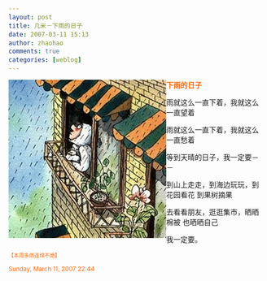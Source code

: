 ```yaml
---
layout: post
title: 几米－下雨的日子
date: 2007-03-11 15:13
author: zhaohao
comments: true
categories: [weblog]
---
```

<a href="/Resource/xiayu2.jpg"><img style="float: left; cursor: pointer;" src="/Resource/xiayu2.jpg" alt="" border="0" /></a><span style="font-weight: bold; color: #ff6600;">下雨的日子</span>

雨就这么一直下着，我就这么一直望着

雨就这么一直下着，我就这么一直愁着

等到天晴的日子，我一定要－－

到山上走走，到海边玩玩，到花园看花
到果树摘果

去看看朋友，逛逛集市，晒晒棉被
也晒晒自己

我一定要。

<span style="font-size: 85%; color: #ff6600;">

</span><span style="font-size: 85%; color: #ff6600;">【本周多雨连绵不绝】</span>

Sunday, March 11, 2007 22:44
